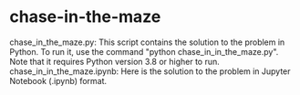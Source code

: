 # chase-in-the-maze
chase_in_the_maze.py: This script contains the solution to the problem in Python. To run it, use the command "python chase_in_in_the_maze.py". Note that it requires Python version 3.8 or higher to run.
chase_in_in_the_maze.ipynb: Here is the solution to the problem in Jupyter Notebook (.ipynb) format.
